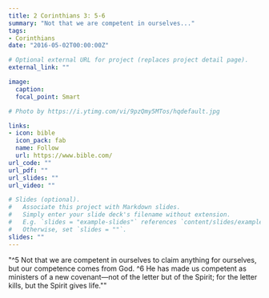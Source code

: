 ```yaml
---
title: 2 Corinthians 3: 5-6
summary: "Not that we are competent in ourselves..."
tags:
- Corinthians
date: "2016-05-02T00:00:00Z"

# Optional external URL for project (replaces project detail page).
external_link: ""

image:
  caption: 
  focal_point: Smart

# Photo by https://i.ytimg.com/vi/9pzQmy5MTos/hqdefault.jpg

links:
- icon: bible
  icon_pack: fab
  name: Follow
  url: https://www.bible.com/
url_code: ""
url_pdf: ""
url_slides: ""
url_video: ""

# Slides (optional).
#   Associate this project with Markdown slides.
#   Simply enter your slide deck's filename without extension.
#   E.g. `slides = "example-slides"` references `content/slides/example-slides.md`.
#   Otherwise, set `slides = ""`.
slides: ""
---
```


"^5 Not that we are competent in ourselves to claim anything for ourselves, but our competence comes from God. ^6 He has made us competent as ministers of a new covenant—not of the letter but of the Spirit; for the letter kills, but the Spirit gives life.""
